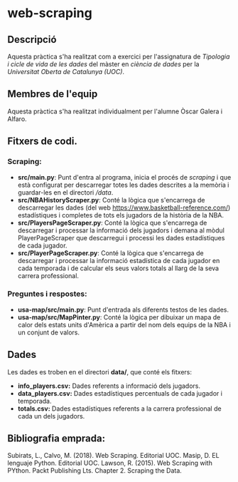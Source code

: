 # web-scraping

## Descripció
Aquesta pràctica s'ha realitzat com a exercici per l'assignatura de *Tipologia i cicle de vida de les dades* del màster en *ciència de dades* per la *Universitat Oberta de Catalunya (UOC)*. 

## Membres de l'equip
Aquesta pràctica s'ha realitzat individualment per l'alumne Òscar Galera i Alfaro.


## Fitxers de codi.
### Scraping:
* **src/main.py**: Punt d'entra al programa, inicia el procés de *scraping* i que està configurat per descarregar totes les dades descrites a la memòria i guardar-les en el directori */data*.
* **src/NBAHistoryScraper.py**: Conté la lògica que s'encarrega de descarregar les dades (del web https://www.basketball-reference.com/) estadístiques i completes de tots els jugadors de la història de la NBA.
* **src/PlayersPageScraper.py**: Conté la lògica que s'encarrega de descarregar i processar la informació dels jugadors i demana al mòdul PlayerPageScraper que descarregui i processi les dades estadístiques de cada jugador.
* **src/PlayerPageScraper.py**: Conté la lògica que s'encarrega de descarregar i processar la informació estadística de cada jugador en cada temporada i de calcular els seus valors totals al llarg de la seva carrera professional.

### Preguntes i respostes:
* **usa-map/src/main.py**: Punt d'entrada als diferents testos de les dades.
* **usa-map/src/MapPinter.py**: Conté la lògica per dibuixar un mapa de calor dels estats units d'Amèrica a partir del nom dels equips de la NBA i un conjunt de valors.


## Dades
Les dades es troben en el directori **data/**, que conté els fitxers:

* **info_players.csv:** Dades referents a informació dels jugadors.
* **data_players.csv:**  Dades estadístiques percentuals de cada jugador i temporada.
* **totals.csv:** Dades estadístiques referents a la carrera professional de cada un dels jugadors.

## Bibliografia emprada:
Subirats, L., Calvo, M. (2018). Web Scraping. Editorial UOC.
Masip, D. EL lenguaje Python. Editorial UOC.
Lawson, R. (2015). Web Scraping with PYthon. Packt Publishing Lts. Chapter 2. Scraping the Data.